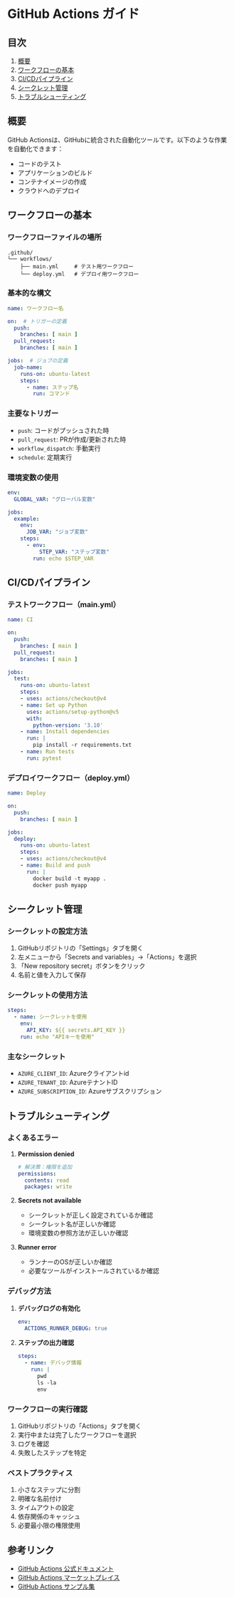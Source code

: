 # GitHub Actions ガイド

## 目次
1. [概要](#概要)
2. [ワークフローの基本](#ワークフローの基本)
3. [CI/CDパイプライン](#cicdパイプライン)
4. [シークレット管理](#シークレット管理)
5. [トラブルシューティング](#トラブルシューティング)

## 概要

GitHub Actionsは、GitHubに統合された自動化ツールです。以下のような作業を自動化できます：
- コードのテスト
- アプリケーションのビルド
- コンテナイメージの作成
- クラウドへのデプロイ

## ワークフローの基本

### ワークフローファイルの場所
```
.github/
└── workflows/
    ├── main.yml     # テスト用ワークフロー
    └── deploy.yml   # デプロイ用ワークフロー
```

### 基本的な構文
```yaml
name: ワークフロー名

on:  # トリガーの定義
  push:
    branches: [ main ]
  pull_request:
    branches: [ main ]

jobs:  # ジョブの定義
  job-name:
    runs-on: ubuntu-latest
    steps:
      - name: ステップ名
        run: コマンド
```

### 主要なトリガー
- `push`: コードがプッシュされた時
- `pull_request`: PRが作成/更新された時
- `workflow_dispatch`: 手動実行
- `schedule`: 定期実行

### 環境変数の使用
```yaml
env:
  GLOBAL_VAR: "グローバル変数"

jobs:
  example:
    env:
      JOB_VAR: "ジョブ変数"
    steps:
      - env:
          STEP_VAR: "ステップ変数"
        run: echo $STEP_VAR
```

## CI/CDパイプライン

### テストワークフロー（main.yml）
```yaml
name: CI

on:
  push:
    branches: [ main ]
  pull_request:
    branches: [ main ]

jobs:
  test:
    runs-on: ubuntu-latest
    steps:
    - uses: actions/checkout@v4
    - name: Set up Python
      uses: actions/setup-python@v5
      with:
        python-version: '3.10'
    - name: Install dependencies
      run: |
        pip install -r requirements.txt
    - name: Run tests
      run: pytest
```

### デプロイワークフロー（deploy.yml）
```yaml
name: Deploy

on:
  push:
    branches: [ main ]

jobs:
  deploy:
    runs-on: ubuntu-latest
    steps:
    - uses: actions/checkout@v4
    - name: Build and push
      run: |
        docker build -t myapp .
        docker push myapp
```

## シークレット管理

### シークレットの設定方法
1. GitHubリポジトリの「Settings」タブを開く
2. 左メニューから「Secrets and variables」→「Actions」を選択
3. 「New repository secret」ボタンをクリック
4. 名前と値を入力して保存

### シークレットの使用方法
```yaml
steps:
  - name: シークレットを使用
    env:
      API_KEY: ${{ secrets.API_KEY }}
    run: echo "APIキーを使用"
```

### 主なシークレット
- `AZURE_CLIENT_ID`: Azureクライアントid
- `AZURE_TENANT_ID`: AzureテナントID
- `AZURE_SUBSCRIPTION_ID`: Azureサブスクリプション

## トラブルシューティング

### よくあるエラー

1. **Permission denied**
   ```yaml
   # 解決策：権限を追加
   permissions:
     contents: read
     packages: write
   ```

2. **Secrets not available**
   - シークレットが正しく設定されているか確認
   - シークレット名が正しいか確認
   - 環境変数の参照方法が正しいか確認

3. **Runner error**
   - ランナーのOSが正しいか確認
   - 必要なツールがインストールされているか確認

### デバッグ方法

1. **デバッグログの有効化**
   ```yaml
   env:
     ACTIONS_RUNNER_DEBUG: true
   ```

2. **ステップの出力確認**
   ```yaml
   steps:
     - name: デバッグ情報
       run: |
         pwd
         ls -la
         env
   ```

### ワークフローの実行確認
1. GitHubリポジトリの「Actions」タブを開く
2. 実行中または完了したワークフローを選択
3. ログを確認
4. 失敗したステップを特定

### ベストプラクティス
1. 小さなステップに分割
2. 明確な名前付け
3. タイムアウトの設定
4. 依存関係のキャッシュ
5. 必要最小限の権限使用

## 参考リンク
- [GitHub Actions 公式ドキュメント](https://docs.github.com/ja/actions)
- [GitHub Actions マーケットプレイス](https://github.com/marketplace?type=actions)
- [GitHub Actions サンプル集](https://github.com/actions/starter-workflows) 